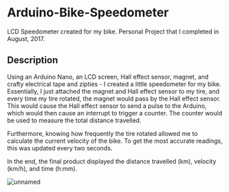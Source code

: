 # Arduino-Bike-Speedometer
LCD Speedometer created for my bike. Personal Project that I completed in August, 2017.

## Description
Using an Arduino Nano, an LCD screen, Hall effect sensor, magnet, and crafty electrical tape and zipties - I created a little speedometer for my bike. Essentially, I just attached the magnet and Hall effect sensor to my tire, and every time my tire rotated, the magnet would pass by the Hall effect sensor.
This would cause the Hall effect sensor to send a pulse to the Arduino, which would then cause an interrupt to trigger a counter. The counter would be used to measure the total distance travelled.

Furthermore, knowing how frequently the tire rotated allowed me to calculate the current velocity of the bike. To get the most accurate readings, this was updated every two seconds.

In the end, the final product displayed the distance travelled (km), velocity (km/h), and time (h:mm).

![unnamed](https://user-images.githubusercontent.com/14278780/51433899-7d5cdf80-1c0a-11e9-8c58-6eea8e731214.jpg)
